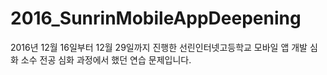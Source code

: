 # 2016_SunrinMobileAppDeepening
2016년 12월 16일부터 12월 29일까지 진행한 선린인터넷고등학교 모바일 앱 개발 심화 소수 전공 심화 과정에서 했던 연습 문제입니다.
